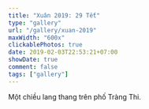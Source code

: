 ```yaml
---
title: "Xuân 2019: 29 Tết"
type: "gallery"
url: "/gallery/xuan-2019"
maxWidth: "600x"
clickablePhotos: true
date: 2019-02-03T22:53:21+07:00
showDate: true
comment: false
tags: ["gallery"]
---
```


Một chiều lang thang trên phố Tràng Thi.
